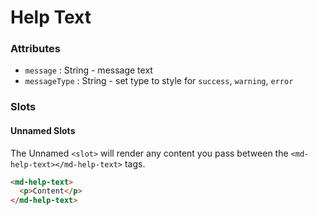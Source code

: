 # Help Text

### Attributes

- `message` : String - message text
- `messageType` : String - set type to style for `success`, `warning`, `error`

### Slots

#### Unnamed Slots

The Unnamed `<slot>` will render any content you pass between the `<md-help-text></md-help-text>` tags.

```html
<md-help-text>
  <p>Content</p>
</md-help-text>
```
